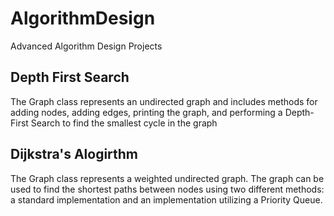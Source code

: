 # AlgorithmDesign
Advanced Algorithm Design Projects

## Depth First Search
The Graph class represents an undirected graph and includes methods for adding nodes, adding edges, printing the graph, and performing a Depth-First Search to find the smallest cycle in the graph

## Dijkstra's Alogirthm
The Graph class represents a weighted undirected graph. The graph can be used to find the shortest paths between nodes using two different methods: a standard implementation and an implementation utilizing a Priority Queue.

